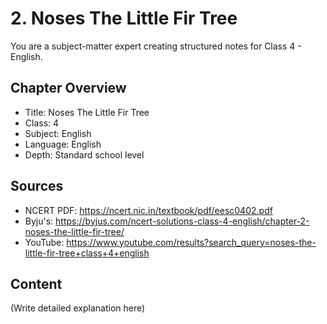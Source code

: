 # 2. Noses The Little Fir Tree

You are a subject-matter expert creating structured notes for Class 4 - English.

## Chapter Overview
- Title: Noses The Little Fir Tree
- Class: 4
- Subject: English
- Language: English
- Depth: Standard school level

## Sources
- NCERT PDF: https://ncert.nic.in/textbook/pdf/eesc0402.pdf
- Byju's: https://byjus.com/ncert-solutions-class-4-english/chapter-2-noses-the-little-fir-tree/
- YouTube: https://www.youtube.com/results?search_query=noses-the-little-fir-tree+class+4+english

## Content
(Write detailed explanation here)

